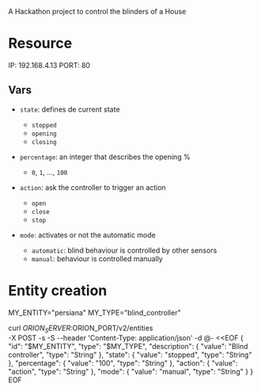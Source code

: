 A Hackathon project to control the blinders of a House

# Resource

IP: 192.168.4.13
PORT: 80

## Vars

- `state`: defines de current state
  - `stopped`
  - `opening`
  - `closing`

- `percentage`: an integer that describes the opening %
  - `0`, `1`, ..., `100`
  
- `action`: ask the controller to trigger an action
  - `open`
  - `close`
  - `stop`
  
- `mode`: activates or not the automatic mode
  - `automatic`: blind behaviour is controlled by other sensors 
  - `manual`: behaviour is controlled manually


# Entity creation

MY_ENTITY="persiana"
MY_TYPE="blind_controller"

curl $ORION_SERVER:$ORION_PORT/v2/entities \
   -X POST -s -S --header  'Content-Type: application/json' -d @- <<EOF
{
  "id": "$MY_ENTITY",
  "type": "$MY_TYPE",
  "description": {
    "value": "Blind controller",
    "type": "String"
  },
  "state": {
    "value": "stopped",
    "type": "String"
  },
  "percentage": {
    "value": "100",
    "type": "String"
  },
  "action": {
    "value": "action",
    "type": "String"
  },
  "mode": {
    "value": "manual",
    "type": "String"
  }
}
EOF
